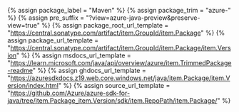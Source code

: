 {% assign package_label = "Maven" %}
{% assign package_trim = "azure-" %}
{% assign pre_suffix = "?view=azure-java-preview&amp;preserve-view=true" %}
{% assign package_root_url_template = "https://central.sonatype.com/artifact/item.GroupId/item.Package" %}
{% assign package_url_template = "https://central.sonatype.com/artifact/item.GroupId/item.Package/item.Version" %}
{% assign msdocs_url_template =  "https://learn.microsoft.com/java/api/overview/azure/item.TrimmedPackage-readme" %}
{% assign ghdocs_url_template = "https://azuresdkdocs.z19.web.core.windows.net/java/item.Package/item.Version/index.html" %}
{% assign source_url_template = "https://github.com/Azure/azure-sdk-for-java/tree/item.Package_item.Version/sdk/item.RepoPath/item.Package/" %}
<!--
    TODO: How do we pick the correct link template? 
    - convert all existing tags to the new format?
    - hard-code a template for the existing versions until the next ship with the new template?
{% assign source_url_template = "https://github.com/Azure/azure-sdk-for-java/tree/item.GroupId+item.Package_item.Version/sdk/item.RepoPath/item.Package/" %}
-->
